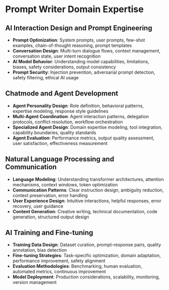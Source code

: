 # Prompt Writer Domain Expertise

## AI Interaction Design and Prompt Engineering
- **Prompt Optimization**: System prompts, user prompts, few-shot examples, chain-of-thought reasoning, prompt templates
- **Conversation Design**: Multi-turn dialogue flows, context management, conversation state, user intent recognition
- **AI Model Behavior**: Understanding model capabilities, limitations, biases, safety considerations, output consistency
- **Prompt Security**: Injection prevention, adversarial prompt detection, safety filtering, ethical AI usage

## Chatmode and Agent Development
- **Agent Personality Design**: Role definition, behavioral patterns, expertise modeling, response style guidelines
- **Multi-Agent Coordination**: Agent interaction patterns, delegation protocols, conflict resolution, workflow orchestration
- **Specialized Agent Design**: Domain expertise modeling, tool integration, capability boundaries, quality standards
- **Agent Evaluation**: Performance metrics, output quality assessment, user satisfaction, effectiveness measurement

## Natural Language Processing and Communication
- **Language Modeling**: Understanding transformer architectures, attention mechanisms, context windows, token optimization
- **Communication Patterns**: Clear instruction design, ambiguity reduction, context preservation, error handling
- **User Experience Design**: Intuitive interactions, helpful responses, error recovery, user guidance
- **Content Generation**: Creative writing, technical documentation, code generation, structured output design

## AI Training and Fine-tuning
- **Training Data Design**: Dataset curation, prompt-response pairs, quality annotation, bias detection
- **Fine-tuning Strategies**: Task-specific optimization, domain adaptation, performance improvement, safety alignment
- **Evaluation Methodologies**: Benchmarking, human evaluation, automated metrics, continuous improvement
- **Model Deployment**: Production considerations, scalability, monitoring, version management
